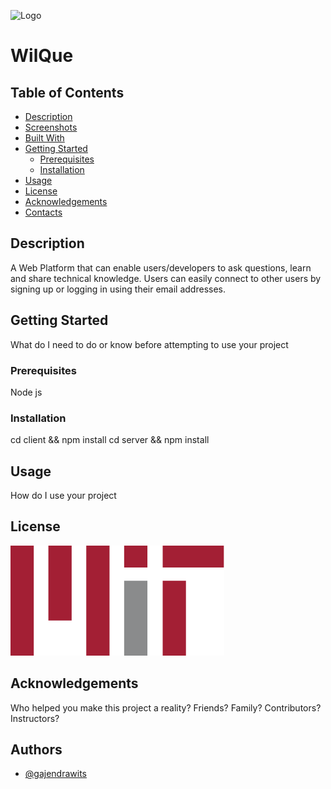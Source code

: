 ![Logo](https://thewitslab.com/static/media/witslogo.262601f8.svg)

# WilQue

## Table of Contents

- [Description](#description)
- [Screenshots](#screenshots)
- [Built With](#built-with)
- [Getting Started](#getting-started)
  - [Prerequisites](#prerequisites)
  - [Installation](#installation)
- [Usage](#usage)
- [License](#license)
- [Acknowledgements](#acknowledgements)
- [Contacts](#contacts)

## Description

 A Web Platform that can enable users/developers to ask questions, learn and share technical knowledge. Users can easily connect to other users by signing up or logging in using their email addresses. 


## Getting Started

What do I need to do or know before attempting to use your project

### Prerequisites

Node js

### Installation

cd client && npm install
cd server && npm install

## Usage

How do I use your project


## License

![Logo](https://raw.githubusercontent.com/johnturner4004/readme-generator/master/src/components/assets/images/mit.svg)



## Acknowledgements

Who helped you make this project a reality? Friends? Family? Contributors? Instructors?


## Authors

- [@gajendrawits](https://www.github.com/gajendrawits)

